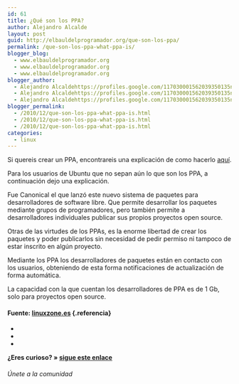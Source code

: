 ```yaml
---
id: 61
title: ¿Qué son los PPA?
author: Alejandro Alcalde
layout: post
guid: http://elbauldelprogramador.org/que-son-los-ppa/
permalink: /que-son-los-ppa-what-ppa-is/
blogger_blog:
  - www.elbauldelprogramador.org
  - www.elbauldelprogramador.org
  - www.elbauldelprogramador.org
blogger_author:
  - Alejandro Alcaldehttps://profiles.google.com/117030001562039350135noreply@blogger.com
  - Alejandro Alcaldehttps://profiles.google.com/117030001562039350135noreply@blogger.com
  - Alejandro Alcaldehttps://profiles.google.com/117030001562039350135noreply@blogger.com
blogger_permalink:
  - /2010/12/que-son-los-ppa-what-ppa-is.html
  - /2010/12/que-son-los-ppa-what-ppa-is.html
  - /2010/12/que-son-los-ppa-what-ppa-is.html
categories:
  - linux
---
```

Si quereis crear un PPA, encontrareis una explicación de como hacerlo [aquí][1].

Para los usuarios de Ubuntu que no sepan aún lo que son los PPA, a continuación dejo una explicación.

Fue Canonical el que lanzó este nuevo sistema de paquetes para desarrolladores de software libre. Que permite desarrollar los paquetes mediante grupos de programadores, pero también permite a desarrolladores individuales publicar sus propios proyectos open source.

  
<!--more-->

  
Otras de las virtudes de los PPAs, es la enorme libertad de crear los paquetes y poder publicarlos sin necesidad de pedir permiso ni tampoco de estar inscrito en algún proyecto.

Mediante los PPA los desarrolladores de paquetes están en contacto con los usuarios, obteniendo de esta forma notificaciones de actualización de forma automática.

La capacidad con la que cuentan los desarrolladores de PPA es de 1 Gb, solo para proyectos open source.

#### Fuente: <a target="_blank" href="http://www.linuxzone.es/">linuxzone.es</a> {.referencia}

<div class="sharedaddy">
  <div class="sd-content">
    <ul>
      <li>
        <a class="hastip" rel="nofollow" href="http://twitter.com/home?status=¿Qué son los PPA?+http://elbauldelprogramador.com/que-son-los-ppa-what-ppa-is/+V%C3%ADa+%40elbaulp" onclick="javascript:window.open(this.href, '', 'menubar=no,toolbar=no,resizable=yes,scrollbars=yes,height=600,width=600');return false;" title="Compartir en Twitter" target="_blank"><span class="iconbox-title"><i class="icon-twitter icon-2x"></i></span></a>
      </li>
      <li>
        <a class="hastip" rel="nofollow" href="http://www.facebook.com/sharer.php?u=http://elbauldelprogramador.com/que-son-los-ppa-what-ppa-is/&t=¿Qué son los PPA?+http://elbauldelprogramador.com/que-son-los-ppa-what-ppa-is/+V%C3%ADa+%40elbaulp" onclick="javascript:window.open(this.href, '', 'menubar=no,toolbar=no,resizable=yes,scrollbars=yes,height=600,width=600');return false;" title="Compartir en Facebook" target="_blank"><span class="iconbox-title"><i class="icon-facebook icon-2x"></i></span></a>
      </li>
      <li>
        <a class="hastip" rel="nofollow" href="https://plus.google.com/share?url=¿Qué son los PPA?+http://elbauldelprogramador.com/que-son-los-ppa-what-ppa-is/+V%C3%ADa+%40elbaulp" onclick="javascript:window.open(this.href, '', 'menubar=no,toolbar=no,resizable=yes,scrollbars=yes,height=600,width=600');return false;" title="Compartir en G+" target="_blank"><span class="iconbox-title"><i class="icon-google-plus icon-2x"></i></span></a>
      </li>
    </ul>
  </div>
</div>

<span id="socialbottom" class="highlight style-2">

<p>
  <strong>¿Eres curioso? » <a onclick="javascript:_gaq.push(['_trackEvent','random','click-random']);" href="/index.php?random=1">sigue este enlace</a></strong>
</p>

<h6>
  Únete a la comunidad
</h6>

<div class="iconsc hastip" title="2240 seguidores">
  <a href="http://twitter.com/elbaulp" target="_blank"><i class="icon-twitter"></i></a>
</div>

<div class="iconsc hastip" title="2452 fans">
  <a href="http://facebook.com/elbauldelprogramador" target="_blank"><i class="icon-facebook"></i></a>
</div>

<div class="iconsc hastip" title="0 +1s">
  <a href="http://plus.google.com/+Elbauldelprogramador" target="_blank"><i class="icon-google-plus"></i></a>
</div>

<div class="iconsc hastip" title="Repositorios">
  <a href="http://github.com/algui91" target="_blank"><i class="icon-github"></i></a>
</div>

<div class="iconsc hastip" title="Feed RSS">
  <a href="http://elbauldelprogramador.com/feed" target="_blank"><i class="icon-rss"></i></a>
</div></span>

 [1]: http://elbauldelprogramador.com/como-crear-un-repositorio-ppa-how/
